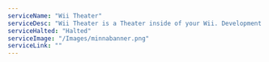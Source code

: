 ```yaml
---
serviceName: "Wii Theater"  
serviceDesc: "Wii Theater is a Theater inside of your Wii. Development has been halted for this due to major technical issues."
serviceHalted: "Halted"
serviceImage: "/Images/minnabanner.png"
serviceLink: ""
---
```

